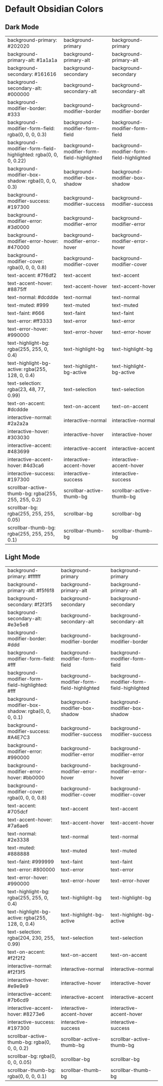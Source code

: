 
# Default Obsidian Colors

## Dark Mode

<table>
<tr><td>background-primary: #202020</td><td class="test-theme-dark-background-primary">background-primary</td><td class="test-theme-dark-background-primary-bg">background-primary</td></tr>
<tr><td>background-primary-alt: #1a1a1a</td><td class="test-theme-dark-background-primary-alt">background-primary-alt</td><td class="test-theme-dark-background-primary-alt-bg">background-primary-alt</td></tr>
<tr><td>background-secondary: #161616</td><td class="test-theme-dark-background-secondary">background-secondary</td><td class="test-theme-dark-background-secondary-bg">background-secondary</td></tr>
<tr><td>background-secondary-alt: #000000</td><td class="test-theme-dark-background-secondary-alt">background-secondary-alt</td><td class="test-theme-dark-background-secondary-alt-bg">background-secondary-alt</td></tr>
<tr><td>background-modifier-border: #333</td><td class="test-theme-dark-background-modifier-border">background-modifier-border</td><td class="test-theme-dark-background-modifier-border-bg">background-modifier-border</td></tr>
<tr><td>background-modifier-form-field: rgba(0, 0, 0, 0.3)</td><td class="test-theme-dark-background-modifier-form-field">background-modifier-form-field</td><td class="test-theme-dark-background-modifier-form-field-bg">background-modifier-form-field</td></tr>
<tr><td>background-modifier-form-field-highlighted: rgba(0, 0, 0, 0.22)</td><td class="test-theme-dark-background-modifier-form-field-highlighted">background-modifier-form-field-highlighted</td><td class="test-theme-dark-background-modifier-form-field-highlighted-bg">background-modifier-form-field-highlighted</td></tr>
<tr><td>background-modifier-box-shadow: rgba(0, 0, 0, 0.3)</td><td class="test-theme-dark-background-modifier-box-shadow">background-modifier-box-shadow</td><td class="test-theme-dark-background-modifier-box-shadow-bg">background-modifier-box-shadow</td></tr>
<tr><td>background-modifier-success: #197300</td><td class="test-theme-dark-background-modifier-success">background-modifier-success</td><td class="test-theme-dark-background-modifier-success-bg">background-modifier-success</td></tr>
<tr><td>background-modifier-error: #3d0000</td><td class="test-theme-dark-background-modifier-error">background-modifier-error</td><td class="test-theme-dark-background-modifier-error-bg">background-modifier-error</td></tr>
<tr><td>background-modifier-error-hover: #470000</td><td class="test-theme-dark-background-modifier-error-hover">background-modifier-error-hover</td><td class="test-theme-dark-background-modifier-error-hover-bg">background-modifier-error-hover</td></tr>
<tr><td>background-modifier-cover: rgba(0, 0, 0, 0.8)</td><td class="test-theme-dark-background-modifier-cover">background-modifier-cover</td><td class="test-theme-dark-background-modifier-cover-bg">background-modifier-cover</td></tr>
<tr><td>text-accent: #7f6df2</td><td class="test-theme-dark-text-accent">text-accent</td><td class="test-theme-dark-text-accent-bg">text-accent</td></tr>
<tr><td>text-accent-hover: #8875ff</td><td class="test-theme-dark-text-accent-hover">text-accent-hover</td><td class="test-theme-dark-text-accent-hover-bg">text-accent-hover</td></tr>
<tr><td>text-normal: #dcddde</td><td class="test-theme-dark-text-normal">text-normal</td><td class="test-theme-dark-text-normal-bg">text-normal</td></tr>
<tr><td>text-muted: #999</td><td class="test-theme-dark-text-muted">text-muted</td><td class="test-theme-dark-text-muted-bg">text-muted</td></tr>
<tr><td>text-faint: #666</td><td class="test-theme-dark-text-faint">text-faint</td><td class="test-theme-dark-text-faint-bg">text-faint</td></tr>
<tr><td>text-error: #ff3333</td><td class="test-theme-dark-text-error">text-error</td><td class="test-theme-dark-text-error-bg">text-error</td></tr>
<tr><td>text-error-hover: #990000</td><td class="test-theme-dark-text-error-hover">text-error-hover</td><td class="test-theme-dark-text-error-hover-bg">text-error-hover</td></tr>
<tr><td>text-highlight-bg: rgba(255, 255, 0, 0.4)</td><td class="test-theme-dark-text-highlight-bg">text-highlight-bg</td><td class="test-theme-dark-text-highlight-bg-bg">text-highlight-bg</td></tr>
<tr><td>text-highlight-bg-active: rgba(255, 128, 0, 0.4)</td><td class="test-theme-dark-text-highlight-bg-active">text-highlight-bg-active</td><td class="test-theme-dark-text-highlight-bg-active-bg">text-highlight-bg-active</td></tr>
<tr><td>text-selection: rgba(23, 48, 77, 0.99)</td><td class="test-theme-dark-text-selection">text-selection</td><td class="test-theme-dark-text-selection-bg">text-selection</td></tr>
<tr><td>text-on-accent: #dcddde</td><td class="test-theme-dark-text-on-accent">text-on-accent</td><td class="test-theme-dark-text-on-accent-bg">text-on-accent</td></tr>
<tr><td>interactive-normal: #2a2a2a</td><td class="test-theme-dark-interactive-normal">interactive-normal</td><td class="test-theme-dark-interactive-normal-bg">interactive-normal</td></tr>
<tr><td>interactive-hover: #303030</td><td class="test-theme-dark-interactive-hover">interactive-hover</td><td class="test-theme-dark-interactive-hover-bg">interactive-hover</td></tr>
<tr><td>interactive-accent: #483699</td><td class="test-theme-dark-interactive-accent">interactive-accent</td><td class="test-theme-dark-interactive-accent-bg">interactive-accent</td></tr>
<tr><td>interactive-accent-hover: #4d3ca6</td><td class="test-theme-dark-interactive-accent-hover">interactive-accent-hover</td><td class="test-theme-dark-interactive-accent-hover-bg">interactive-accent-hover</td></tr>
<tr><td>interactive-success: #197300</td><td class="test-theme-dark-interactive-success">interactive-success</td><td class="test-theme-dark-interactive-success-bg">interactive-success</td></tr>
<tr><td>scrollbar-active-thumb-bg: rgba(255, 255, 255, 0.2)</td><td class="test-theme-dark-scrollbar-active-thumb-bg">scrollbar-active-thumb-bg</td><td class="test-theme-dark-scrollbar-active-thumb-bg-bg">scrollbar-active-thumb-bg</td></tr>
<tr><td>scrollbar-bg: rgba(255, 255, 255, 0.05)</td><td class="test-theme-dark-scrollbar-bg">scrollbar-bg</td><td class="test-theme-dark-scrollbar-bg-bg">scrollbar-bg</td></tr>
<tr><td>scrollbar-thumb-bg: rgba(255, 255, 255, 0.1)</td><td class="test-theme-dark-scrollbar-thumb-bg">scrollbar-thumb-bg</td><td class="test-theme-dark-scrollbar-thumb-bg-bg">scrollbar-thumb-bg</td></tr>
</table>

## Light Mode

<table>
<tr><td>background-primary: #ffffff</td><td class="test-theme-light-background-primary">background-primary</td><td class="test-theme-light-background-primary-bg">background-primary</td></tr>
<tr><td>background-primary-alt: #f5f6f8</td><td class="test-theme-light-background-primary-alt">background-primary-alt</td><td class="test-theme-light-background-primary-alt-bg">background-primary-alt</td></tr>
<tr><td>background-secondary: #f2f3f5</td><td class="test-theme-light-background-secondary">background-secondary</td><td class="test-theme-light-background-secondary-bg">background-secondary</td></tr>
<tr><td>background-secondary-alt: #e3e5e8</td><td class="test-theme-light-background-secondary-alt">background-secondary-alt</td><td class="test-theme-light-background-secondary-alt-bg">background-secondary-alt</td></tr>
<tr><td>background-modifier-border: #ddd</td><td class="test-theme-light-background-modifier-border">background-modifier-border</td><td class="test-theme-light-background-modifier-border-bg">background-modifier-border</td></tr>
<tr><td>background-modifier-form-field: #fff</td><td class="test-theme-light-background-modifier-form-field">background-modifier-form-field</td><td class="test-theme-light-background-modifier-form-field-bg">background-modifier-form-field</td></tr>
<tr><td>background-modifier-form-field-highlighted: #fff</td><td class="test-theme-light-background-modifier-form-field-highlighted">background-modifier-form-field-highlighted</td><td class="test-theme-light-background-modifier-form-field-highlighted-bg">background-modifier-form-field-highlighted</td></tr>
<tr><td>background-modifier-box-shadow: rgba(0, 0, 0, 0.1)</td><td class="test-theme-light-background-modifier-box-shadow">background-modifier-box-shadow</td><td class="test-theme-light-background-modifier-box-shadow-bg">background-modifier-box-shadow</td></tr>
<tr><td>background-modifier-success: #A4E7C3</td><td class="test-theme-light-background-modifier-success">background-modifier-success</td><td class="test-theme-light-background-modifier-success-bg">background-modifier-success</td></tr>
<tr><td>background-modifier-error: #990000</td><td class="test-theme-light-background-modifier-error">background-modifier-error</td><td class="test-theme-light-background-modifier-error-bg">background-modifier-error</td></tr>
<tr><td>background-modifier-error-hover: #bb0000</td><td class="test-theme-light-background-modifier-error-hover">background-modifier-error-hover</td><td class="test-theme-light-background-modifier-error-hover-bg">background-modifier-error-hover</td></tr>
<tr><td>background-modifier-cover: rgba(0, 0, 0, 0.8)</td><td class="test-theme-light-background-modifier-cover">background-modifier-cover</td><td class="test-theme-light-background-modifier-cover-bg">background-modifier-cover</td></tr>
<tr><td>text-accent: #705dcf</td><td class="test-theme-light-text-accent">text-accent</td><td class="test-theme-light-text-accent-bg">text-accent</td></tr>
<tr><td>text-accent-hover: #7a6ae6</td><td class="test-theme-light-text-accent-hover">text-accent-hover</td><td class="test-theme-light-text-accent-hover-bg">text-accent-hover</td></tr>
<tr><td>text-normal: #2e3338</td><td class="test-theme-light-text-normal">text-normal</td><td class="test-theme-light-text-normal-bg">text-normal</td></tr>
<tr><td>text-muted: #888888</td><td class="test-theme-light-text-muted">text-muted</td><td class="test-theme-light-text-muted-bg">text-muted</td></tr>
<tr><td>text-faint: #999999</td><td class="test-theme-light-text-faint">text-faint</td><td class="test-theme-light-text-faint-bg">text-faint</td></tr>
<tr><td>text-error: #800000</td><td class="test-theme-light-text-error">text-error</td><td class="test-theme-light-text-error-bg">text-error</td></tr>
<tr><td>text-error-hover: #990000</td><td class="test-theme-light-text-error-hover">text-error-hover</td><td class="test-theme-light-text-error-hover-bg">text-error-hover</td></tr>
<tr><td>text-highlight-bg: rgba(255, 255, 0, 0.4)</td><td class="test-theme-light-text-highlight-bg">text-highlight-bg</td><td class="test-theme-light-text-highlight-bg-bg">text-highlight-bg</td></tr>
<tr><td>text-highlight-bg-active: rgba(255, 128, 0, 0.4)</td><td class="test-theme-light-text-highlight-bg-active">text-highlight-bg-active</td><td class="test-theme-light-text-highlight-bg-active-bg">text-highlight-bg-active</td></tr>
<tr><td>text-selection: rgba(204, 230, 255, 0.99)</td><td class="test-theme-light-text-selection">text-selection</td><td class="test-theme-light-text-selection-bg">text-selection</td></tr>
<tr><td>text-on-accent: #f2f2f2</td><td class="test-theme-light-text-on-accent">text-on-accent</td><td class="test-theme-light-text-on-accent-bg">text-on-accent</td></tr>
<tr><td>interactive-normal: #f2f3f5</td><td class="test-theme-light-interactive-normal">interactive-normal</td><td class="test-theme-light-interactive-normal-bg">interactive-normal</td></tr>
<tr><td>interactive-hover: #e9e9e9</td><td class="test-theme-light-interactive-hover">interactive-hover</td><td class="test-theme-light-interactive-hover-bg">interactive-hover</td></tr>
<tr><td>interactive-accent: #7b6cd9</td><td class="test-theme-light-interactive-accent">interactive-accent</td><td class="test-theme-light-interactive-accent-bg">interactive-accent</td></tr>
<tr><td>interactive-accent-hover: #8273e6</td><td class="test-theme-light-interactive-accent-hover">interactive-accent-hover</td><td class="test-theme-light-interactive-accent-hover-bg">interactive-accent-hover</td></tr>
<tr><td>interactive-success: #197300</td><td class="test-theme-light-interactive-success">interactive-success</td><td class="test-theme-light-interactive-success-bg">interactive-success</td></tr>
<tr><td>scrollbar-active-thumb-bg: rgba(0, 0, 0, 0.2)</td><td class="test-theme-light-scrollbar-active-thumb-bg">scrollbar-active-thumb-bg</td><td class="test-theme-light-scrollbar-active-thumb-bg-bg">scrollbar-active-thumb-bg</td></tr>
<tr><td>scrollbar-bg: rgba(0, 0, 0, 0.05)</td><td class="test-theme-light-scrollbar-bg">scrollbar-bg</td><td class="test-theme-light-scrollbar-bg-bg">scrollbar-bg</td></tr>
<tr><td>scrollbar-thumb-bg: rgba(0, 0, 0, 0.1)</td><td class="test-theme-light-scrollbar-thumb-bg">scrollbar-thumb-bg</td><td class="test-theme-light-scrollbar-thumb-bg-bg">scrollbar-thumb-bg</td></tr>
</table>